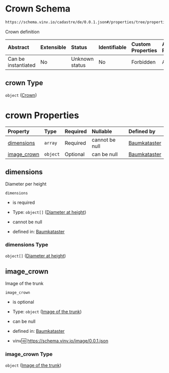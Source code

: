 # Crown Schema

```txt
https://schema.vinv.io/cadastre/de/0.0.1.json#/properties/tree/properties/crown
```

Crown definition

| Abstract            | Extensible | Status         | Identifiable | Custom Properties | Additional Properties | Access Restrictions | Defined In                                                                                                                 |
| :------------------ | :--------- | :------------- | :----------- | :---------------- | :-------------------- | :------------------ | :------------------------------------------------------------------------------------------------------------------------- |
| Can be instantiated | No         | Unknown status | No           | Forbidden         | Allowed               | none                | [dereferenced.doc.json\*](../../../../../../vinv-schemas/vinv-tree/out/0.0.1/dereferenced.doc.json "open original schema") |

## crown Type

`object` ([Crown](dereferenced-properties-individual-tree-properties-crown.md))

# crown Properties

| Property                     | Type     | Required | Nullable       | Defined by                                                                                                                                                                                                         |
| :--------------------------- | :------- | :------- | :------------- | :----------------------------------------------------------------------------------------------------------------------------------------------------------------------------------------------------------------- |
| [dimensions](#dimensions)    | `array`  | Required | cannot be null | [Baumkataster](dereferenced-properties-individual-tree-properties-crown-properties-crown-dimensions.md "https://schema.vinv.io/cadastre/de/0.0.1.json#/properties/tree/properties/crown/properties/dimensions")    |
| [image\_crown](#image_crown) | `object` | Optional | can be null    | [Baumkataster](dereferenced-properties-individual-tree-properties-crown-properties-image-of-the-trunk.md "https://schema.vinv.io/cadastre/de/0.0.1.json#/properties/tree/properties/crown/properties/image_crown") |

## dimensions

Diameter per height

`dimensions`

*   is required

*   Type: `object[]` ([Diameter at height](dereferenced-properties-individual-tree-properties-crown-properties-crown-dimensions-diameter-at-height.md))

*   cannot be null

*   defined in: [Baumkataster](dereferenced-properties-individual-tree-properties-crown-properties-crown-dimensions.md "https://schema.vinv.io/cadastre/de/0.0.1.json#/properties/tree/properties/crown/properties/dimensions")

### dimensions Type

`object[]` ([Diameter at height](dereferenced-properties-individual-tree-properties-crown-properties-crown-dimensions-diameter-at-height.md))

## image\_crown

Image of the trunk

`image_crown`

*   is optional

*   Type: `object` ([Image of the trunk](dereferenced-properties-individual-tree-properties-crown-properties-image-of-the-trunk.md))

*   can be null

*   defined in: [Baumkataster](dereferenced-properties-individual-tree-properties-crown-properties-image-of-the-trunk.md "https://schema.vinv.io/cadastre/de/0.0.1.json#/properties/tree/properties/crown/properties/image_crown")

*   vinv:id: https://schema.vinv.io/image/0.0.1.json

### image\_crown Type

`object` ([Image of the trunk](dereferenced-properties-individual-tree-properties-crown-properties-image-of-the-trunk.md))
